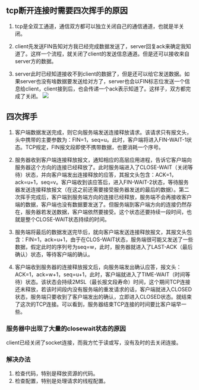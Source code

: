 ## tcp断开连接时需要四次挥手的原因

1. tcp是全双工通道，通信双方都可以独立关闭自己的通信通道，也就是半关闭。

2. client先发送FIN告知对方我已经完成数据发送了，server回复ack来确定我知道了。这样一个流程，就关闭了client的发送信息通道。但是还可以接收来自server方的数据。

3. server此时已经知道接收不到client的数据了，但是还可以给它发送数据。如果server也没有啥数据要发送给对方了，server也会以FIN标志位发送一个信息给client，client接到后，也会传递一个ack表示知道了。这样子，双方都完成了关闭。
![](https://img2018.cnblogs.com/blog/1690472/202002/1690472-20200204225708687-1180454832.png)

## 四次挥手 ##
1. 客户端数据发送完成，则它向服务端发送连接释放请求。该请求只有报文头，头中携带的主要参数为：FIN=1，seq=u。此时，客户端将进入FIN-WAIT-1状态。TCP规定，FIN报文段即使不携带数据，也要消耗一个序号。

2. 服务器收到客户端连接释放报文，通知相应的高层应用进程，告诉它客户端向服务器这个方向的连接已经释放了。此时服务端进入了CLOSE-WAIT（关闭等待）状态，并向客户端发出连接释放的应答，其报文头包含：ACK=1，ack=u+1，seq=v。客户端收到该应答后，进入FIN-WAIT-2状态，等待服务器发送连接释放报文（在这之前还需要接受服务器发送的最后的数据）。第二次挥手完成后，客户端到服务端方向的连接已经释放，服务端不会再接收客户端的数据，客户端也没有数据要发送了。但服务端到客户端方向的连接仍然存在，服务器若发送数据，客户端依然要接受。这个状态还要持续一段时间，也就是整个CLOSE-WAIT状态持续的时间。

3. 服务端将最后的数据发送完毕后，就向客户端发送连接释放报文，其报文头包含：FIN=1，ack=u+1，由于在CLOS-WAIT状态，服务端很可能又发送了一些数据，假定此时的序列号为seq=w，此时，服务器就进入了LAST-ACK（最后确认）状态，等待客户端的确认。

4. 客户端收到服务器的连接释放报文后，向服务端发出确认应答，报文头：ACK=1，ack=w+1，seq=u+1，此时，客户端就进入了TIME-WAIT（时间等待）状态。该状态会持续2MSL（最长报文段寿命）时间，这个期间TCP连接还未释放，若该时间段内没有服务端的重发请求的话，客户端就进入CLOSED状态，服务端只要收到了客户端发出的确认，立即进入CLOSED状态。就结束了这次的TCP连接。可以看到，服务器结束TCP连接的时间要比客户端早一些。

 ### 服务器中出现了大量的closewait状态的原因

client已经关闭了socket连接，而我方忙于读或写，没有及时的去关闭连接。

### 	         解决办法 
1. 检查代码，特别是释放资源的代码。
2. 检查配置，特别是处理请求的线程配置。